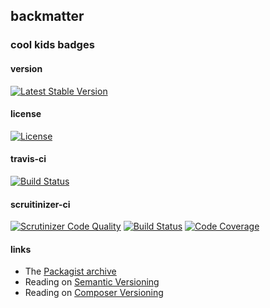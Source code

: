 
## backmatter

### cool kids badges

#### version

[![Latest Stable Version](https://poser.pugx.org/henderjon/chevron-errhandler/v/stable.svg)](https://packagist.org/packages/henderjon/chevron-errhandler)

#### license

[![License](https://poser.pugx.org/henderjon/chevron-errhandler/license.svg)](https://packagist.org/packages/henderjon/chevron-errhandler)

#### travis-ci

[![Build Status](https://travis-ci.org/henderjon/chevron.errhandler.svg?branch=master)](https://travis-ci.org/henderjon/chevron.errhandler)

#### scruitinizer-ci

[![Scrutinizer Code Quality](https://scrutinizer-ci.com/g/henderjon/chevron.errhandler/badges/quality-score.png?b=master)](https://scrutinizer-ci.com/g/henderjon/chevron.errhandler/?branch=master)
[![Build Status](https://scrutinizer-ci.com/g/henderjon/chevron.errhandler/badges/build.png?b=master)](https://scrutinizer-ci.com/g/henderjon/chevron.errhandler/build-status/master)
[![Code Coverage](https://scrutinizer-ci.com/g/henderjon/chevron.errhandler/badges/coverage.png?b=master)](https://scrutinizer-ci.com/g/henderjon/chevron.errhandler/?branch=master)

#### links

  - The [Packagist archive](https://packagist.org/packages/henderjon/chevron-errhandler)
  - Reading on [Semantic Versioning](http://semver.org/)
  - Reading on [Composer Versioning](https://getcomposer.org/doc/01-basic-usage.md#package-versions)
